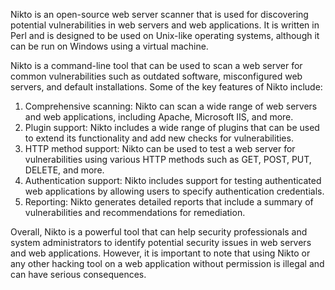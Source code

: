 Nikto is an open-source web server scanner that is used for discovering potential vulnerabilities in web servers and web applications. It is written in Perl and is designed to be used on Unix-like operating systems, although it can be run on Windows using a virtual machine.

Nikto is a command-line tool that can be used to scan a web server for common vulnerabilities such as outdated software, misconfigured web servers, and default installations. Some of the key features of Nikto include:

1. Comprehensive scanning: Nikto can scan a wide range of web servers and web applications, including Apache, Microsoft IIS, and more.
2. Plugin support: Nikto includes a wide range of plugins that can be used to extend its functionality and add new checks for vulnerabilities.
3. HTTP method support: Nikto can be used to test a web server for vulnerabilities using various HTTP methods such as GET, POST, PUT, DELETE, and more.
4. Authentication support: Nikto includes support for testing authenticated web applications by allowing users to specify authentication credentials.
5. Reporting: Nikto generates detailed reports that include a summary of vulnerabilities and recommendations for remediation.

Overall, Nikto is a powerful tool that can help security professionals and system administrators to identify potential security issues in web servers and web applications. However, it is important to note that using Nikto or any other hacking tool on a web application without permission is illegal and can have serious consequences.